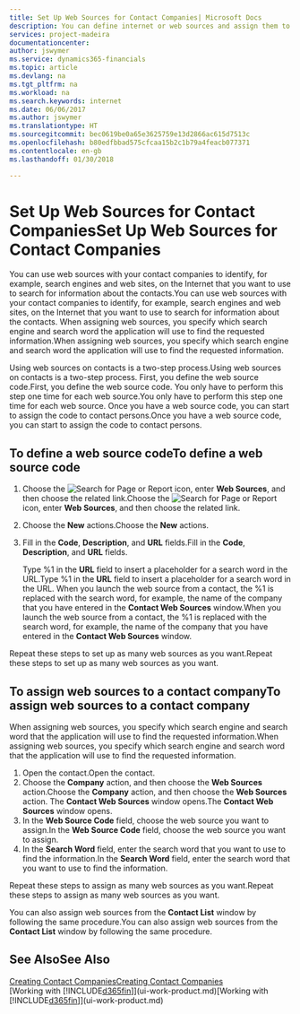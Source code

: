 ```yaml
---
title: Set Up Web Sources for Contact Companies| Microsoft Docs
description: You can define internet or web sources and assign them to a contact company to help identify how you want to search for information about your contacts.
services: project-madeira
documentationcenter: 
author: jswymer
ms.service: dynamics365-financials
ms.topic: article
ms.devlang: na
ms.tgt_pltfrm: na
ms.workload: na
ms.search.keywords: internet
ms.date: 06/06/2017
ms.author: jswymer
ms.translationtype: HT
ms.sourcegitcommit: bec0619be0a65e3625759e13d2866ac615d7513c
ms.openlocfilehash: b80edfbbad575cfcaa15b2c1b79a4feacb077371
ms.contentlocale: en-gb
ms.lasthandoff: 01/30/2018

---
```

# <a name="set-up-web-sources-for-contact-companies"></a><span data-ttu-id="4861e-103">Set Up Web Sources for Contact Companies</span><span class="sxs-lookup"><span data-stu-id="4861e-103">Set Up Web Sources for Contact Companies</span></span>
<span data-ttu-id="4861e-104">You can use web sources with your contact companies to identify, for example, search engines and web sites, on the Internet that you want to use to search for information about the contacts.</span><span class="sxs-lookup"><span data-stu-id="4861e-104">You can use web sources with your contact companies to identify, for example, search engines and web sites, on the Internet that you want to use to search for information about the contacts.</span></span> <span data-ttu-id="4861e-105">When assigning web sources, you specify which search engine and search word the application will use to find the requested information.</span><span class="sxs-lookup"><span data-stu-id="4861e-105">When assigning web sources, you specify which search engine and search word the application will use to find the requested information.</span></span>

<span data-ttu-id="4861e-106">Using web sources on contacts is a two-step process.</span><span class="sxs-lookup"><span data-stu-id="4861e-106">Using web sources on contacts is a two-step process.</span></span> <span data-ttu-id="4861e-107">First, you define the web source code.</span><span class="sxs-lookup"><span data-stu-id="4861e-107">First, you define the web source code.</span></span> <span data-ttu-id="4861e-108">You only have to perform this step one time for each web source.</span><span class="sxs-lookup"><span data-stu-id="4861e-108">You only have to perform this step one time for each web source.</span></span> <span data-ttu-id="4861e-109">Once you have a web source code, you can start to assign the code to contact persons.</span><span class="sxs-lookup"><span data-stu-id="4861e-109">Once you have a web source code, you can start to assign the code to contact persons.</span></span>

## <a name="to-define-a-web-source-code"></a><span data-ttu-id="4861e-110">To define a web source code</span><span class="sxs-lookup"><span data-stu-id="4861e-110">To define a web source code</span></span>
1. <span data-ttu-id="4861e-111">Choose the ![Search for Page or Report](media/ui-search/search_small.png "Search for Page or Report icon") icon, enter **Web Sources**, and then choose the related link.</span><span class="sxs-lookup"><span data-stu-id="4861e-111">Choose the ![Search for Page or Report](media/ui-search/search_small.png "Search for Page or Report icon") icon, enter **Web Sources**, and then choose the related link.</span></span>
2. <span data-ttu-id="4861e-112">Choose the **New** actions.</span><span class="sxs-lookup"><span data-stu-id="4861e-112">Choose the **New** actions.</span></span>
3. <span data-ttu-id="4861e-113">Fill in the **Code**, **Description**, and **URL** fields.</span><span class="sxs-lookup"><span data-stu-id="4861e-113">Fill in the **Code**, **Description**, and **URL** fields.</span></span>

    <span data-ttu-id="4861e-114">Type %1 in the **URL** field to insert a placeholder for a search word in the URL.</span><span class="sxs-lookup"><span data-stu-id="4861e-114">Type %1 in the **URL** field to insert a placeholder for a search word in the URL.</span></span> <span data-ttu-id="4861e-115">When you launch the web source from a contact, the %1 is replaced with the search word, for example, the name of the company that you have entered in the **Contact Web Sources** window.</span><span class="sxs-lookup"><span data-stu-id="4861e-115">When you launch the web source from a contact, the %1 is replaced with the search word, for example, the name of the company that you have entered in the **Contact Web Sources** window.</span></span>

<span data-ttu-id="4861e-116">Repeat these steps to set up as many web sources as you want.</span><span class="sxs-lookup"><span data-stu-id="4861e-116">Repeat these steps to set up as many web sources as you want.</span></span>

## <a name="to-assign-web-sources-to-a-contact-company"></a><span data-ttu-id="4861e-117">To assign web sources to a contact company</span><span class="sxs-lookup"><span data-stu-id="4861e-117">To assign web sources to a contact company</span></span>
<span data-ttu-id="4861e-118">When assigning web sources, you specify which search engine and search word that the application will use to find the requested information.</span><span class="sxs-lookup"><span data-stu-id="4861e-118">When assigning web sources, you specify which search engine and search word that the application will use to find the requested information.</span></span>

1. <span data-ttu-id="4861e-119">Open the contact.</span><span class="sxs-lookup"><span data-stu-id="4861e-119">Open the contact.</span></span>
2. <span data-ttu-id="4861e-120">Choose the **Company** action, and then choose the **Web Sources** action.</span><span class="sxs-lookup"><span data-stu-id="4861e-120">Choose the **Company** action, and then choose the **Web Sources** action.</span></span> <span data-ttu-id="4861e-121">The **Contact Web Sources** window opens.</span><span class="sxs-lookup"><span data-stu-id="4861e-121">The **Contact Web Sources** window opens.</span></span>
3. <span data-ttu-id="4861e-122">In the **Web Source Code** field, choose the web source you want to assign.</span><span class="sxs-lookup"><span data-stu-id="4861e-122">In the **Web Source Code** field, choose the web source you want to assign.</span></span>
4. <span data-ttu-id="4861e-123">In the **Search Word** field, enter the search word that you want to use to find the information.</span><span class="sxs-lookup"><span data-stu-id="4861e-123">In the **Search Word** field, enter the search word that you want to use to find the information.</span></span>

<span data-ttu-id="4861e-124">Repeat these steps to assign as many web sources as you want.</span><span class="sxs-lookup"><span data-stu-id="4861e-124">Repeat these steps to assign as many web sources as you want.</span></span>

<span data-ttu-id="4861e-125">You can also assign web sources from the **Contact List** window by following the same procedure.</span><span class="sxs-lookup"><span data-stu-id="4861e-125">You can also assign web sources from the **Contact List** window by following the same procedure.</span></span>

## <a name="see-also"></a><span data-ttu-id="4861e-126">See Also</span><span class="sxs-lookup"><span data-stu-id="4861e-126">See Also</span></span>
[<span data-ttu-id="4861e-127">Creating Contact Companies</span><span class="sxs-lookup"><span data-stu-id="4861e-127">Creating Contact Companies</span></span>](marketing-create-contact-companies.md)  
<span data-ttu-id="4861e-128">[Working with [!INCLUDE[d365fin](includes/d365fin_md.md)]](ui-work-product.md)</span><span class="sxs-lookup"><span data-stu-id="4861e-128">[Working with [!INCLUDE[d365fin](includes/d365fin_md.md)]](ui-work-product.md)</span></span>

